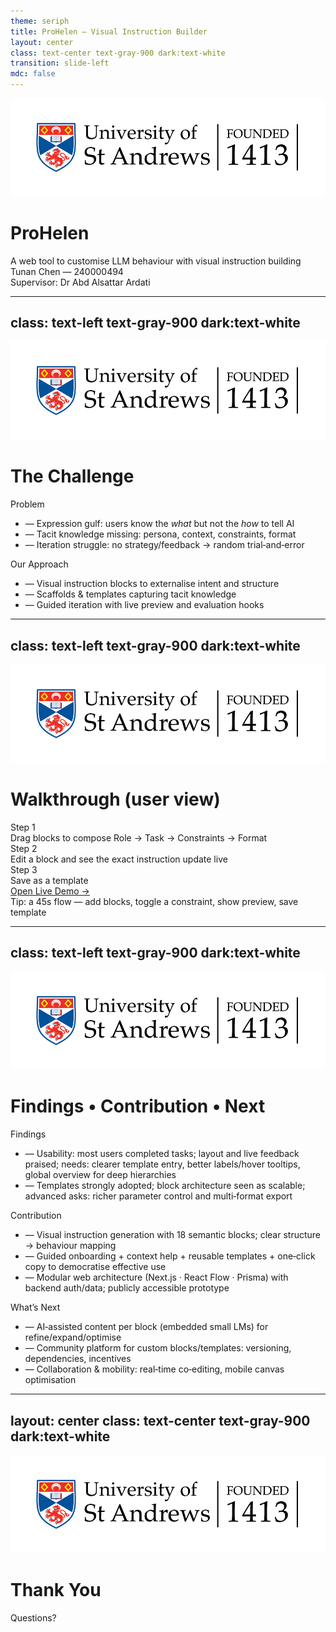 ```yaml
---
theme: seriph
title: ProHelen — Visual Instruction Builder
layout: center
class: text-center text-gray-900 dark:text-white
transition: slide-left
mdc: false
---
```


<img src="./logo.png" class="fixed top-4 right-4 h-10 opacity-80" />

# ProHelen

<div class="text-xl text-gray-700 dark:text-gray-300 mt-3">A web tool to customise LLM behaviour with visual instruction building</div>

<div class="mt-6 text-base text-gray-700 dark:text-gray-300">
  <div class="font-semibold">Tunan Chen — 240000494</div>
  <div class="mt-1">Supervisor: Dr Abd Alsattar Ardati</div>
</div>

---
class: text-left text-gray-900 dark:text-white
---

<img src="./logo.png" class="fixed top-4 right-4 h-10 opacity-80" />

# The Challenge

<div class="grid grid-cols-2 gap-10 mt-6">

<div class="bg-black/5 dark:bg-white/5 border border-black/10 dark:border-white/10 rounded-xl p-6">
  <div class="text-xs uppercase tracking-widest text-gray-500 dark:text-gray-400 mb-4">Problem</div>
  <v-clicks>
  <ul class="text-lg leading-7 space-y-3">
    <li>— Expression gulf: users know the <em>what</em> but not the <em>how</em> to tell AI</li>
    <li>— Tacit knowledge missing: persona, context, constraints, format</li>
    <li>— Iteration struggle: no strategy/feedback → random trial‑and‑error</li>
  </ul>
  </v-clicks>
</div>

<div class="bg-black/5 dark:bg-white/5 border border-black/10 dark:border-white/10 rounded-xl p-6">
  <div class="text-xs uppercase tracking-widest text-gray-500 dark:text-gray-400 mb-4">Our Approach</div>
  <v-clicks>
  <ul class="text-lg leading-7 space-y-3">
    <li>— Visual instruction blocks to externalise intent and structure</li>
    <li>— Scaffolds & templates capturing tacit knowledge</li>
    <li>— Guided iteration with live preview and evaluation hooks</li>
  </ul>
  </v-clicks>
</div>

</div>

---
class: text-left text-gray-900 dark:text-white
---

<img src="./logo.png" class="fixed top-4 right-4 h-10 opacity-80" />

# Walkthrough (user view)

<div class="grid grid-cols-3 gap-10 mt-6">

<div class="bg-black/5 dark:bg-white/5 border border-black/10 dark:border-white/10 rounded-xl p-6 text-center">
<div class="text-sm uppercase tracking-widest text-gray-500 dark:text-gray-400">Step 1</div>
  <div class="mt-2 text-base">Drag blocks to compose Role → Task → Constraints → Format</div>
</div>

<div class="bg-black/5 dark:bg-white/5 border border-black/10 dark:border-white/10 rounded-xl p-6 text-center">
<div class="text-sm uppercase tracking-widest text-gray-500 dark:text-gray-400">Step 2</div>
  <div class="mt-2 text-base">Edit a block and see the exact instruction update live</div>
</div>

<div class="bg-black/5 dark:bg-white/5 border border-black/10 dark:border-white/10 rounded-xl p-6 text-center">
<div class="text-sm uppercase tracking-widest text-gray-500 dark:text-gray-400">Step 3</div>
  <div class="mt-2 text-base">Save as a template</div>
</div>

</div>

<div class="mt-6">
  <a href="https://www.prohelen.dev/" target="_blank" class="inline-block px-5 py-2 border border-black/20 dark:border-white/30 rounded-md text-gray-800 dark:text-gray-200 hover:bg-black/5 dark:hover:bg-white/10">
    Open Live Demo →
  </a>
  
</div>

<v-click>
<div class="mt-6 text-sm text-gray-600 dark:text-gray-400">Tip: a 45s flow — add blocks, toggle a constraint, show preview, save template</div>
</v-click>

---
class: text-left text-gray-900 dark:text-white
---

<img src="./logo.png" class="fixed top-4 right-4 h-10 opacity-80" />

# Findings • Contribution • Next

<div class="grid grid-cols-3 gap-6 mt-4">

<div class="bg-black/5 dark:bg-white/5 border border-black/10 dark:border-white/10 rounded-xl p-5">
  <div class="text-xs uppercase tracking-widest text-gray-500 dark:text-gray-400 mb-4">Findings</div>
  <v-clicks>
  <ul class="text-base leading-6 space-y-2">
    <li>— Usability: most users completed tasks; layout and live feedback praised; needs: clearer template entry, better labels/hover tooltips, global overview for deep hierarchies</li>
    <li>— Templates strongly adopted; block architecture seen as scalable; advanced asks: richer parameter control and multi‑format export</li>
  </ul>
  </v-clicks>
</div>

<div class="bg-black/5 dark:bg-white/5 border border-black/10 dark:border-white/10 rounded-xl p-5">
  <div class="text-xs uppercase tracking-widest text-gray-500 dark:text-gray-400 mb-4">Contribution</div>
  <v-clicks>
  <ul class="text-base leading-6 space-y-2">
    <li>— Visual instruction generation with 18 semantic blocks; clear structure → behaviour mapping</li>
    <li>— Guided onboarding + context help + reusable templates + one‑click copy to democratise effective use</li>
    <li>— Modular web architecture (Next.js · React Flow · Prisma) with backend auth/data; publicly accessible prototype</li>
  </ul>
  </v-clicks>
  </div>

<div class="bg-black/5 dark:bg-white/5 border border-black/10 dark:border-white/10 rounded-xl p-5">
  <div class="text-xs uppercase tracking-widest text-gray-500 dark:text-gray-400 mb-4">What’s Next</div>
  <v-clicks>
  <ul class="text-base leading-6 space-y-2">
    <li>— AI‑assisted content per block (embedded small LMs) for refine/expand/optimise</li>
    <li>— Community platform for custom blocks/templates: versioning, dependencies, incentives</li>
    <li>— Collaboration & mobility: real‑time co‑editing, mobile canvas optimisation</li>
  </ul>
  </v-clicks>
</div>

</div>

---
layout: center
class: text-center text-gray-900 dark:text-white
---

<img src="./logo.png" class="fixed top-4 right-4 h-10 opacity-80" />

# Thank You

<div class="text-base text-gray-600 dark:text-gray-400 mt-2">Questions?</div>


